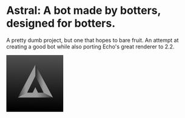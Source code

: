 # Astral: A bot made by botters, designed for botters.
A pretty dumb project, but one that hopes to bare fruit. An attempt at creating a good bot while also porting Echo's great renderer to 2.2.

<img src="logo.png" width="150" alt="the mod's logo" />
